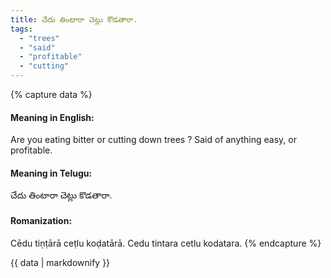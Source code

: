 ```yaml
---
title: చేదు తింటారా చెట్లు కొడతారా.
tags:
  - "trees"
  - "said"
  - "profitable"
  - "cutting"
---
```


{% capture data %}
#### Meaning in English:
Are you eating bitter or cutting down trees ?
Said of anything easy, or profitable.

#### Meaning in Telugu:
చేదు తింటారా చెట్లు కొడతారా.

#### Romanization:
Cēdu tiṇṭārā ceṭlu koḍatārā.
Cedu tintara cetlu kodatara.
{% endcapture %}

{{ data | markdownify }}

